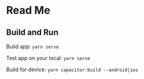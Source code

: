# Read Me

## Build and Run

Build app: `yarn serve`

Test app on your local: `yarn serve`

Build for device: `yarn capacitor:build --android|ios` 

